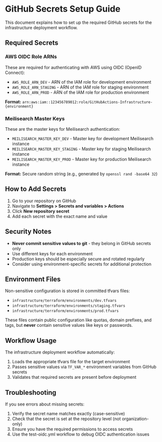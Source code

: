 # GitHub Secrets Setup Guide

This document explains how to set up the required GitHub secrets for the infrastructure deployment workflow.

## Required Secrets

### AWS OIDC Role ARNs
These are required for authenticating with AWS using OIDC (OpenID Connect):

- `AWS_ROLE_ARN_DEV` - ARN of the IAM role for development environment
- `AWS_ROLE_ARN_STAGING` - ARN of the IAM role for staging environment  
- `AWS_ROLE_ARN_PROD` - ARN of the IAM role for production environment

**Format:** `arn:aws:iam::123456789012:role/GitHubActions-Infrastructure-{environment}`

### Meilisearch Master Keys
These are the master keys for Meilisearch authentication:

- `MEILISEARCH_MASTER_KEY_DEV` - Master key for development Meilisearch instance
- `MEILISEARCH_MASTER_KEY_STAGING` - Master key for staging Meilisearch instance
- `MEILISEARCH_MASTER_KEY_PROD` - Master key for production Meilisearch instance

**Format:** Secure random string (e.g., generated by `openssl rand -base64 32`)

## How to Add Secrets

1. Go to your repository on GitHub
2. Navigate to **Settings > Secrets and variables > Actions**
3. Click **New repository secret**
4. Add each secret with the exact name and value

## Security Notes

- **Never commit sensitive values to git** - they belong in GitHub secrets only
- Use different keys for each environment
- Production keys should be especially secure and rotated regularly
- Consider using environment-specific secrets for additional protection

## Environment Files

Non-sensitive configuration is stored in committed tfvars files:
- `infrastructure/terraform/environments/dev.tfvars`
- `infrastructure/terraform/environments/staging.tfvars`
- `infrastructure/terraform/environments/prod.tfvars`

These files contain public configuration like quotas, domain prefixes, and tags, but **never** contain sensitive values like keys or passwords.

## Workflow Usage

The infrastructure deployment workflow automatically:
1. Loads the appropriate tfvars file for the target environment
2. Passes sensitive values via `TF_VAR_*` environment variables from GitHub secrets
3. Validates that required secrets are present before deployment

## Troubleshooting

If you see errors about missing secrets:
1. Verify the secret name matches exactly (case-sensitive)
2. Check that the secret is set at the repository level (not organization-only)
3. Ensure you have the required permissions to access secrets
4. Use the test-oidc.yml workflow to debug OIDC authentication issues